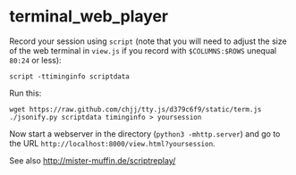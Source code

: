 terminal_web_player
===================

Record your session using `script` (note that you will need to adjust the size of the web terminal in `view.js` if you record with `$COLUMNS:$ROWS` unequal `80:24` or less):

    script -ttiminginfo scriptdata
    
Run this:
 
    wget https://raw.github.com/chjj/tty.js/d379c6f9/static/term.js
    ./jsonify.py scriptdata timinginfo > yoursession
    
Now start a webserver in the directory (`python3 -mhttp.server`) and go to the URL `http://localhost:8000/view.html?yoursession`.

See also http://mister-muffin.de/scriptreplay/
